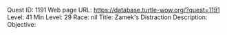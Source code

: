 Quest ID: 1191
Web page URL: https://database.turtle-wow.org/?quest=1191
Level: 41
Min Level: 29
Race: nil
Title: Zamek's Distraction
Description: 
Objective: 
